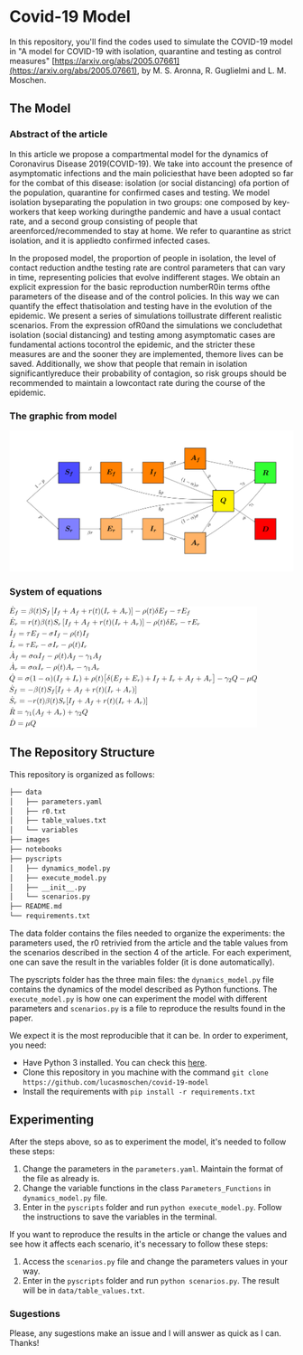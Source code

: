 # Covid-19 Model 

In this repository, you'll find the codes used to simulate the COVID-19 model in "A model for COVID-19 with
isolation, quarantine and testing as control measures"
[https://arxiv.org/abs/2005.07661](https://arxiv.org/abs/2005.07661), by M. S.
Aronna, R. Guglielmi and L. M. Moschen.

## The Model 

### Abstract of the article

 In this article we propose a compartmental model for the dynamics of
 Coronavirus Disease 2019(COVID-19).  We take into account the presence of
 asymptomatic infections and the main policiesthat  have  been  adopted  so
 far  for  the  combat  of  this  disease:  isolation  (or  social
 distancing)  ofa portion of the population,  quarantine for confirmed cases
 and testing.  We model isolation byseparating the population in two groups:
 one composed by key-workers that keep working duringthe  pandemic  and  have
 a  usual  contact  rate,  and  a  second  group  consisting  of  people  that
 areenforced/recommended to stay at home.  We refer to quarantine as strict
 isolation, and it is appliedto confirmed infected cases.
 
 In the proposed model, the proportion of people in isolation, the level of
 contact reduction andthe testing rate are control parameters that can vary in
 time, representing policies that evolve indifferent stages.  We obtain an
 explicit expression for the basic reproduction numberR0in terms ofthe
 parameters of the disease and of the control policies.  In this way we can
 quantify the effect thatisolation and testing have in the evolution of the
 epidemic.  We present a series of simulations toillustrate different
 realistic scenarios.  From the expression ofR0and the simulations we
 concludethat isolation (social distancing) and testing among asymptomatic
 cases are fundamental actions tocontrol the epidemic, and the stricter these
 measures are and the sooner they are implemented, themore lives can be saved.
 Additionally, we show that people that remain in isolation
 significantlyreduce  their  probability  of  contagion,  so  risk  groups
 should  be  recommended  to  maintain  a  lowcontact rate during the course
 of the epidemic. 

### The graphic from model 

![Image from the model](images/model.svg)

### System of equations 

![Image from the system](images/equation.png)

## The Repository Structure

This repository is organized as follows: 

```bash
├── data
│   ├── parameters.yaml
│   ├── r0.txt
│   ├── table_values.txt
│   └── variables
├── images
├── notebooks
├── pyscripts
│   ├── dynamics_model.py
│   ├── execute_model.py
│   ├── __init__.py
│   └── scenarios.py
├── README.md
└── requirements.txt
```

The data folder contains the files needed to organize the experiments: the
parameters used, the r0 retrivied from the article and the table values from
the scenarios described in the section 4 of the article. For each experiment,
one can save the result in the variables folder (it is done automatically). 

The pyscripts folder has the three main files: the ```dynamics_model.py```
file contains the dynamics of the model described as Python functions. The
```execute_model.py``` is how one can experiment the model with different
parameters and ```scenarios.py``` is a file to reproduce the results found in
the paper. 

We expect it is the most reproducible that it can be. In order to experiment,
you need: 

- Have Python 3 installed. You can check this
  [here](https://www.python.org/downloads/). 
- Clone this repository in you machine with the command ```git clone https://github.com/lucasmoschen/covid-19-model``` 
- Install the requirements with ```pip install -r requirements.txt```

## Experimenting 

After the steps above, so as to experiment the model, it's needed to follow
these steps: 

1. Change the parameters in the `parameters.yaml`. Maintain the format of the
   file as already is. 
2. Change the variable functions in the class `Parameters_Functions` in
   `dynamics_model.py` file. 
3. Enter in the `pyscripts` folder and run `python execute_model.py`. Follow
   the instructions to save the variables in the terminal. 

If you want to reproduce the results in the article or change the values and
see how it affects each scenario, it's necessary to follow these steps: 

1. Access the `scenarios.py` file and change the parameters values in your
   way. 
2. Enter in the `pyscripts` folder and run `python scenarios.py`. The result
   will be in `data/table_values.txt`. 

### Sugestions

Please, any sugestions make an issue and I will answer as quick as I can. Thanks!

